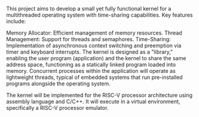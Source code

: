This project aims to develop a small yet fully functional kernel for a multithreaded operating system with time-sharing capabilities. Key features include:

Memory Allocator: Efficient management of memory resources.
Thread Management: Support for threads and semaphores.
Time-Sharing: Implementation of asynchronous context switching and preemption via timer and keyboard interrupts.
The kernel is designed as a "library," enabling the user program (application) and the kernel to share the same address space, functioning as a statically linked program loaded into memory. Concurrent processes within the application will operate as lightweight threads, typical of embedded systems that run pre-installed programs alongside the operating system.

The kernel will be implemented for the RISC-V processor architecture using assembly language and C/C++. It will execute in a virtual environment, specifically a RISC-V processor emulator.
